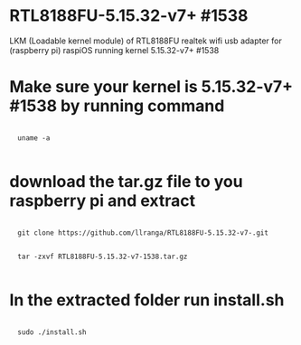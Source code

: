 # RTL8188FU-5.15.32-v7+ #1538
LKM (Loadable kernel module) of RTL8188FU realtek wifi usb adapter for (raspberry pi) raspiOS running kernel 5.15.32-v7+ #1538 
# Make sure your kernel is 5.15.32-v7+ #1538 by running command
  <code>
  uname -a
  </code>

# download the tar.gz file to you raspberry pi and extract 

  <code>
  git clone https://github.com/llranga/RTL8188FU-5.15.32-v7-.git
  </code>
  <br>
  <code>
  tar -zxvf RTL8188FU-5.15.32-v7-1538.tar.gz
  </code>
  
# In the extracted folder run install.sh
  <code>
  sudo ./install.sh
  </code>
